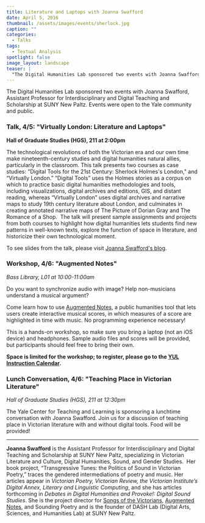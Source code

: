 ```yaml
---
title: Literature and Laptops with Joanna Swafford
date: April 5, 2016
thumbnail: /assets/images/events/sherlock.jpg
caption: ""
categories: 
  - Talks
tags:
  - Textual Analysis
spotlight: false 
image_layout: landscape
teaser: |
  "The Digital Humanities Lab sponsored two events with Joanna Swafford, Assistant Professor for Interdisciplinary and Digital Teaching and Scholarship at SUNY New Paltz. Events were open to the Yale..."
---
```


The Digital Humanities Lab sponsored two events with Joanna Swafford, Assistant Professor for Interdisciplinary and Digital Teaching and Scholarship at SUNY New Paltz. Events were open to the Yale community and public.
   
### Talk, 4/5: "Virtually London: Literature and Laptops"
**Hall of Graduate Studies (HGS), 211 at 2:00pm**

The technological revolutions of both the Victorian era and our own time make nineteenth-century studies and digital humanities natural allies, particularly in the classroom. This talk presents two courses as case studies: "Digital Tools for the 21st Century: Sherlock Holmes's London," and “Virtually London.” “Digital Tools” uses the Holmes stories as a corpus on which to practice basic digital humanities methodologies and tools, including visualizations, digital archives and editions, GIS, and distant reading, whereas “Virtually London” uses digital archives and narrative maps to study 19th century literature about London, and culminates in creating annotated narrative maps of The Picture of Dorian Gray and The Romance of a Shop.  The talk will present sample assignments and projects from both courses to highlight how digital humanities lets students find new patterns in well-known texts, explore the function of space in literature, and historicize their own technological moment.
   
To see slides from the talk, please visit [Joanna Swafford's blog](https://annieswafford.wordpress.com/2016/04/05/virtually-london-literature-and-laptops-talk-at-yale-dh/).
   
### Workshop, 4/6: "Augmented Notes"
*Bass Library, L01 at 10:00-11:00am*

Do you want to synchronize audio with image?
Help non-musicians understand a musical argument?
   
Come learn how to use [Augmented Notes](http://www.augmentednotes.com/), a public humanities tool that lets users create interactive musical scores, in which measures of a score are highlighted in time with music. No programming experience necessary!
   
This is a hands-on workshop, so make sure you bring a laptop (not an iOS device) and headphones. Sample audio files and scores will be provided, but participants should feel free to bring their own.
   
**Space is limited for the workshop; to register, please go to the [YUL Instruction Calendar](http://schedule.yale.edu/event.php?id=1105812).**

### Lunch Conversation, 4/6: "Teaching Place in Victorian Literature"
*Hall of Graduate Studies (HGS), 211 at 12:30pm*
   
The Yale Center for Teaching and Learning is sponsoring a lunchtime conversation with Joanna Swafford. Join us for a discussion of teaching place in Victorian literature with and without digital tools. Food will be provided!
    
---
   
**Joanna Swafford** is the Assistant Professor for Interdisciplinary and Digital Teaching and Scholarship at SUNY New Paltz, specializing in Victorian Literature and Culture, Digital Humanities, Sound, and Gender Studies.  Her book project, “Transgressive Tunes: the Politics of Sound in Victorian Poetry,” traces the gendered intermediations of poetry and music. Her articles appear in *Victorian Poetry, Victorian Review, the Victorian Institute’s Digital Annex, Literary and Linguistic Computing*, and she has articles forthcoming in *Debates in Digital Humanities and Provoke!: Digital Sound Studies*. She is the project director for [Songs of the Victorians](http://www.songsofthevictorians.com/), [Augmented Notes](http://www.augmentednotes.com/), and Sounding Poetry and is the founder of DASH Lab (Digital Arts, Sciences, and Humanities Lab) at SUNY New Paltz.